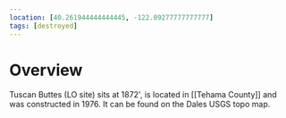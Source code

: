```yaml
---
location: [40.261944444444445, -122.09277777777777]
tags: [destroyed]
---
```


# Overview

Tuscan Buttes (LO site) sits at 1872', is located in [[Tehama County]] and was constructed in 1976. It can be found on the Dales USGS topo map.

